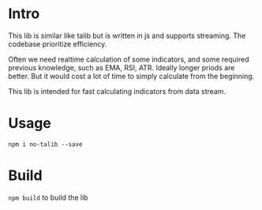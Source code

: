 # Intro
This lib is similar like talib but is written in js and supports streaming.
The codebase prioritize efficiency. 

Often we need realtime calculation of some indicators, and some required previous knowledge, such as EMA, RSI, ATR. Ideally longer priods are better. But it would cost a lot of time to simply calculate from the beginning.

This lib is intended for fast calculating indicators from data stream.


# Usage
```
npm i no-talib --save 
```

# Build
`npm build` to build the lib

